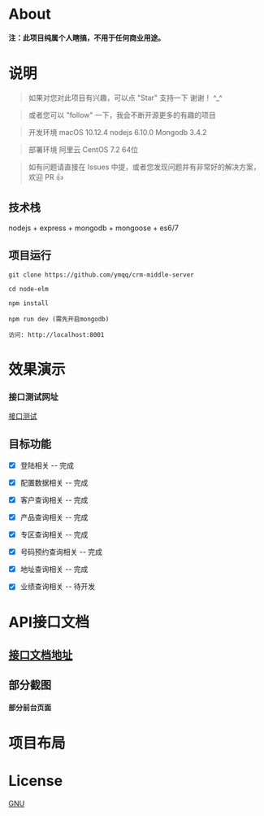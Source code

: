 # About


__注：此项目纯属个人瞎搞，不用于任何商业用途。__


# 说明

>  如果对您对此项目有兴趣，可以点 "Star" 支持一下 谢谢！ ^_^

>  或者您可以 "follow" 一下，我会不断开源更多的有趣的项目

>  开发环境 macOS 10.12.4  nodejs 6.10.0  Mongodb 3.4.2

>  部署环境 阿里云 CentOS 7.2 64位

>  如有问题请直接在 Issues 中提，或者您发现问题并有非常好的解决方案，欢迎 PR 👍


## 技术栈

nodejs + express + mongodb + mongoose + es6/7


## 项目运行


```
git clone https://github.com/ymqq/crm-middle-server  

cd node-elm

npm install

npm run dev (需先开启mongodb)

访问: http://localhost:8001

```


# 效果演示

### 接口测试网址
[接口测试](http://localhost:8001/)





## 目标功能

- [x] 登陆相关 -- 完成
- [x] 配置数据相关 -- 完成
- [x] 客户查询相关 -- 完成
- [x] 产品查询相关 -- 完成
- [x] 专区查询相关 -- 完成
- [x] 号码预约查询相关 -- 完成
- [x] 地址查询相关 -- 完成
- [x] 业绩查询相关 -- 待开发



# API接口文档

## [接口文档地址](http://www.xiaoyaoji.cn/dashboard/#!/project/FPftTtFqh)





## 部分截图

#### 部分前台页面


# 项目布局



# License

[GNU](https://github.com/ymqq/crm-middle-server/master/LICENSE)
